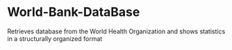 # World-Bank-DataBase
Retrieves database from the World Health Organization and shows statistics in a structurally organized format 
